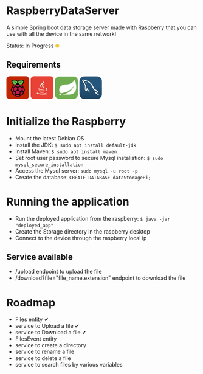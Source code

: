 # RaspberryDataServer
A simple Spring boot data storage server made with Raspberry that you can use with all the device in the same network!

Status: In Progress <img src="https://github.com/SbrakkDev/iconeReadme/blob/main/In_progress.png" alt = "In Progress" width="10" height="10">

## Requirements

 <img src="https://github.com/SbrakkDev/iconeReadme/blob/main/Raspberry.png" alt = "Raspberry" width="60" height="60"> <img src="https://github.com/SbrakkDev/iconeReadme/blob/main/java.png" alt="java" width="60" height="60"> <img src="https://github.com/SbrakkDev/iconeReadme/blob/main/Spring.png" alt = "Spring" width="60" height="60"> <img src="https://github.com/SbrakkDev/iconeReadme/blob/main/Mysql.png" alt="MySql" width="60" height="60">  

# Initialize the Raspberry

- Mount the latest Debian OS
- Install the JDK: ```$ sudo apt install default-jdk```
- Install Maven: ```$ sudo apt install maven```
- Set root user password to secure Mysql installation: ```$ sudo mysql_secure_installation```
- Access the Mysql server: ```sudo mysql -u root -p```
- Create the database: ```CREATE DATABASE dataStoragePi;```

# Running the application

- Run the deployed application from the raspberry: ```$ java -jar "deployed_app"```
- Create the Storage directory in the raspberry desktop
- Connect to the device through the raspberry local ip

## Service available 
- /upload endpoint to upload the file
- /download?file="file_name.extension" endpoint to download the file


# Roadmap

- Files entity ✔
- service to Upload a file ✔
- service to Download a file ✔
- FilesEvent entity
- service to create a directory
- service to rename a file
- service to delete a file
- service to search files by various variables
